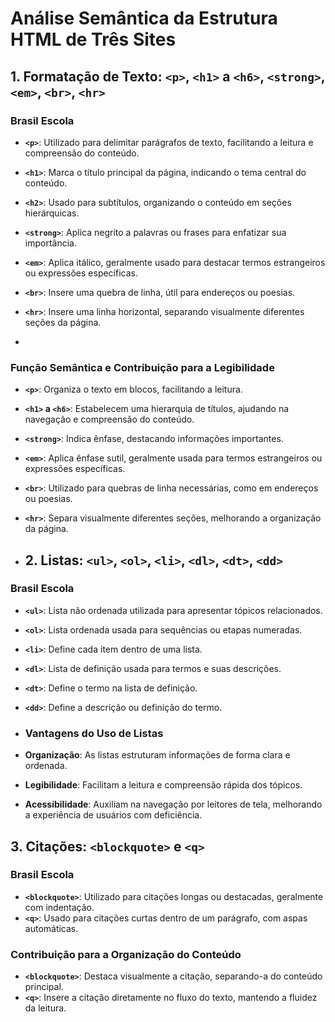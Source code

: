 # Análise Semântica da Estrutura HTML de Três Sites

## 1. Formatação de Texto: `<p>`, `<h1>` a `<h6>`, `<strong>`, `<em>`, `<br>`, `<hr>`

### Brasil Escola

- **`<p>`**: Utilizado para delimitar parágrafos de texto, facilitando a leitura e compreensão do conteúdo.
- **`<h1>`**: Marca o título principal da página, indicando o tema central do conteúdo.
- **`<h2>`**: Usado para subtítulos, organizando o conteúdo em seções hierárquicas.
- **`<strong>`**: Aplica negrito a palavras ou frases para enfatizar sua importância.
- **`<em>`**: Aplica itálico, geralmente usado para destacar termos estrangeiros ou expressões específicas.
- **`<br>`**: Insere uma quebra de linha, útil para endereços ou poesias.
- **`<hr>`**: Insere uma linha horizontal, separando visualmente diferentes seções da página.

- 
### Função Semântica e Contribuição para a Legibilidade

- **`<p>`**: Organiza o texto em blocos, facilitando a leitura.
- **`<h1>` a `<h6>`**: Estabelecem uma hierarquia de títulos, ajudando na navegação e compreensão do conteúdo.
- **`<strong>`**: Indica ênfase, destacando informações importantes.
- **`<em>`**: Aplica ênfase sutil, geralmente usada para termos estrangeiros ou expressões específicas.
- **`<br>`**: Utilizado para quebras de linha necessárias, como em endereços ou poesias.
- **`<hr>`**: Separa visualmente diferentes seções, melhorando a organização da página.

- ## 2. Listas: `<ul>`, `<ol>`, `<li>`, `<dl>`, `<dt>`, `<dd>`

### Brasil Escola

- **`<ul>`**: Lista não ordenada utilizada para apresentar tópicos relacionados.
- **`<ol>`**: Lista ordenada usada para sequências ou etapas numeradas.
- **`<li>`**: Define cada item dentro de uma lista.
- **`<dl>`**: Lista de definição usada para termos e suas descrições.
- **`<dt>`**: Define o termo na lista de definição.
- **`<dd>`**: Define a descrição ou definição do termo.

- ### Vantagens do Uso de Listas

- **Organização**: As listas estruturam informações de forma clara e ordenada.
- **Legibilidade**: Facilitam a leitura e compreensão rápida dos tópicos.
- **Acessibilidade**: Auxiliam na navegação por leitores de tela, melhorando a experiência de usuários com deficiência.

## 3. Citações: `<blockquote>` e `<q>`

### Brasil Escola

- **`<blockquote>`**: Utilizado para citações longas ou destacadas, geralmente com indentação.
- **`<q>`**: Usado para citações curtas dentro de um parágrafo, com aspas automáticas.

### Contribuição para a Organização do Conteúdo

- **`<blockquote>`**: Destaca visualmente a citação, separando-a do conteúdo principal.
- **`<q>`**: Insere a citação diretamente no fluxo do texto, mantendo a fluidez da leitura.
